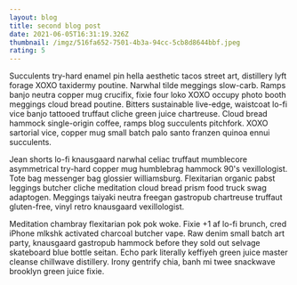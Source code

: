```yaml
---
layout: blog
title: second blog post
date: 2021-06-05T16:31:19.326Z
thumbnail: /imgz/516fa652-7501-4b3a-94cc-5cb8d8644bbf.jpeg
rating: 5
---
```

Succulents try-hard enamel pin hella aesthetic tacos street art, distillery lyft forage XOXO taxidermy poutine. Narwhal tilde meggings slow-carb. Ramps banjo neutra copper mug crucifix, fixie four loko XOXO occupy photo booth meggings cloud bread poutine. Bitters sustainable live-edge, waistcoat lo-fi vice banjo tattooed truffaut cliche green juice chartreuse. Cloud bread hammock single-origin coffee, ramps blog succulents pitchfork. XOXO sartorial vice, copper mug small batch palo santo franzen quinoa ennui succulents.

Jean shorts lo-fi knausgaard narwhal celiac truffaut mumblecore asymmetrical try-hard copper mug humblebrag hammock 90's vexillologist. Tote bag messenger bag glossier williamsburg. Flexitarian organic pabst leggings butcher cliche meditation cloud bread prism food truck swag adaptogen. Meggings taiyaki neutra freegan gastropub chartreuse truffaut gluten-free, vinyl retro knausgaard vexillologist.

Meditation chambray flexitarian pok pok woke. Fixie +1 af lo-fi brunch, cred iPhone mlkshk activated charcoal butcher vape. Raw denim small batch art party, knausgaard gastropub hammock before they sold out selvage skateboard blue bottle seitan. Echo park literally keffiyeh green juice master cleanse chillwave distillery. Irony gentrify chia, banh mi twee snackwave brooklyn green juice fixie.